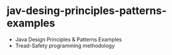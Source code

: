 # jav-desing-principles-patterns-examples
- Java Design Principles & Patterns Examples 
- Tread-Safety programming methodology
